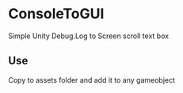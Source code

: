 # ConsoleToGUI

Simple Unity Debug.Log to Screen scroll text box 


## Use 

Copy to assets folder and add it to any gameobject
